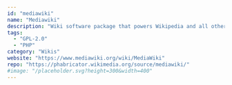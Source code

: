 ```yaml
---
id: "mediawiki"
name: "Mediawiki"
description: "Wiki software package that powers Wikipedia and all other Wikimedia projects, serving hundreds of millions of users each month."
tags:
  - "GPL-2.0"
  - "PHP"
category: "Wikis"
website: "https://www.mediawiki.org/wiki/MediaWiki"
repo: "https://phabricator.wikimedia.org/source/mediawiki/"
#image: "/placeholder.svg?height=300&width=400"
---
```


